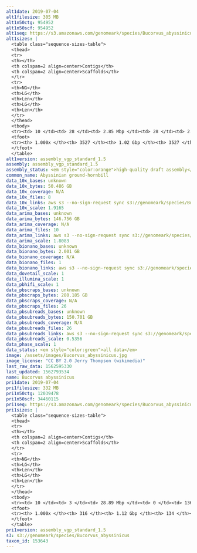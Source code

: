 ```yaml
---
alt1date: 2019-07-04
alt1filesize: 305 MB
alt1n50ctg: 954952
alt1n50scf: 954952
alt1seq: https://s3.amazonaws.com/genomeark/species/Bucorvus_abyssinicus/bBucAby1/assembly_vgp_standard_1.5/bBucAby1.alt.asm.20190704.fasta.gz
alt1sizes: |
  <table class="sequence-sizes-table">
  <thead>
  <tr>
  <th></th>
  <th colspan=2 align=center>Contigs</th>
  <th colspan=2 align=center>Scaffolds</th>
  </tr>
  <tr>
  <th>NG</th>
  <th>LG</th>
  <th>Len</th>
  <th>LG</th>
  <th>Len</th>
  </tr>
  </thead>
  <tbody>
  <tr><td> 10 </td><td> 28 </td><td> 2.85 Mbp </td><td> 28 </td><td> 2.85 Mbp </td></tr>  <tr><td> 20 </td><td> 71 </td><td> 1.96 Mbp </td><td> 71 </td><td> 1.96 Mbp </td></tr>  <tr><td> 30 </td><td> 130 </td><td> 1.50 Mbp </td><td> 130 </td><td> 1.50 Mbp </td></tr>  <tr><td> 40 </td><td> 206 </td><td> 1.21 Mbp </td><td> 206 </td><td> 1.21 Mbp </td></tr>  <tr style="background-color:#cccccc;"><td> 50 </td><td> 303 </td><td> 0.95 Mbp </td><td> 303 </td><td> 0.95 Mbp </td></tr>  <tr><td> 60 </td><td> 422 </td><td> 0.76 Mbp </td><td> 422 </td><td> 0.76 Mbp </td></tr>  <tr><td> 70 </td><td> 579 </td><td> 0.56 Mbp </td><td> 579 </td><td> 0.56 Mbp </td></tr>  <tr><td> 80 </td><td> 798 </td><td> 0.38 Mbp </td><td> 798 </td><td> 0.38 Mbp </td></tr>  <tr><td> 90 </td><td> 1210 </td><td> 0.14 Mbp </td><td> 1210 </td><td> 0.14 Mbp </td></tr>  <tr><td> 100 </td><td> 3526 </td><td> 524  bp </td><td> 3526 </td><td> 524  bp </td></tr>  </tbody>
  <tfoot>
  <tr><th> 1.000x </th><th> 3527 </th><th> 1.02 Gbp </th><th> 3527 </th><th> 1.02 Gbp </th></tr>
  </tfoot>
  </table>
alt1version: assembly_vgp_standard_1.5
assembly: assembly_vgp_standard_1.5
assembly_status: <em style="color:orange">high-quality draft assembly</em>
common_name: Abyssinian ground-hornbill
data_10x_bases: unknown
data_10x_bytes: 50.486 GB
data_10x_coverage: N/A
data_10x_files: 8
data_10x_links: aws s3 --no-sign-request sync s3://genomeark/species/Bucorvus_abyssinicus/bBucAby1/genomic_data/10x/ .<br>
data_10x_scale: 1.9165
data_arima_bases: unknown
data_arima_bytes: 146.756 GB
data_arima_coverage: N/A
data_arima_files: 10
data_arima_links: aws s3 --no-sign-request sync s3://genomeark/species/Bucorvus_abyssinicus/bBucAby1/genomic_data/arima/ .<br>
data_arima_scale: 1.8083
data_bionano_bases: unknown
data_bionano_bytes: 2.001 GB
data_bionano_coverage: N/A
data_bionano_files: 1
data_bionano_links: aws s3 --no-sign-request sync s3://genomeark/species/Bucorvus_abyssinicus/bBucAby1/genomic_data/bionano/ .<br>
data_dovetail_scale: 1
data_illumina_scale: 1
data_pbhifi_scale: 1
data_pbscraps_bases: unknown
data_pbscraps_bytes: 280.185 GB
data_pbscraps_coverage: N/A
data_pbscraps_files: 26
data_pbsubreads_bases: unknown
data_pbsubreads_bytes: 150.701 GB
data_pbsubreads_coverage: N/A
data_pbsubreads_files: 26
data_pbsubreads_links: aws s3 --no-sign-request sync s3://genomeark/species/Bucorvus_abyssinicus/bBucAby1/genomic_data/pacbio/ . --exclude "*scraps.bam* --exclude "*ccs.bam*"<br>
data_pbsubreads_scale: 0.5356
data_phase_scale: 1
data_status: <em style="color:green">all data</em>
image: /assets/images/Bucorvus_abyssinicus.jpg
image_license: "CC BY 2.0 Jerry Thompson (wikimedia)"
last_raw_data: 1562595330
last_updated: 1562793534
name: Bucorvus abyssinicus
pri1date: 2019-07-04
pri1filesize: 332 MB
pri1n50ctg: 12039478
pri1n50scf: 34460115
pri1seq: https://s3.amazonaws.com/genomeark/species/Bucorvus_abyssinicus/bBucAby1/assembly_vgp_standard_1.5/bBucAby1.pri.asm.20190704.fasta.gz
pri1sizes: |
  <table class="sequence-sizes-table">
  <thead>
  <tr>
  <th></th>
  <th colspan=2 align=center>Contigs</th>
  <th colspan=2 align=center>Scaffolds</th>
  </tr>
  <tr>
  <th>NG</th>
  <th>LG</th>
  <th>Len</th>
  <th>LG</th>
  <th>Len</th>
  </tr>
  </thead>
  <tbody>
  <tr><td> 10 </td><td> 3 </td><td> 28.89 Mbp </td><td> 0 </td><td> 136.45 Mbp </td></tr>  <tr><td> 20 </td><td> 7 </td><td> 25.33 Mbp </td><td> 2 </td><td> 64.23 Mbp </td></tr>  <tr><td> 30 </td><td> 12 </td><td> 19.55 Mbp </td><td> 3 </td><td> 58.68 Mbp </td></tr>  <tr><td> 40 </td><td> 19 </td><td> 14.06 Mbp </td><td> 6 </td><td> 39.09 Mbp </td></tr>  <tr style="background-color:#cccccc;"><td> 50 </td><td> 28 </td><td style="background-color:#88ff88;"> 12.04 Mbp </td><td> 9 </td><td style="background-color:#88ff88;"> 34.46 Mbp </td></tr>  <tr><td> 60 </td><td> 39 </td><td> 8.76 Mbp </td><td> 13 </td><td> 23.00 Mbp </td></tr>  <tr><td> 70 </td><td> 54 </td><td> 6.67 Mbp </td><td> 18 </td><td> 20.32 Mbp </td></tr>  <tr><td> 80 </td><td> 74 </td><td> 4.89 Mbp </td><td> 25 </td><td> 15.60 Mbp </td></tr>  <tr><td> 90 </td><td> 102 </td><td> 3.10 Mbp </td><td> 33 </td><td> 10.42 Mbp </td></tr>  <tr><td> 100 </td><td> 315 </td><td> 802  bp </td><td> 133 </td><td> 2.79 Kbp </td></tr>  </tbody>
  <tfoot>
  <tr><th> 1.000x </th><th> 316 </th><th> 1.12 Gbp </th><th> 134 </th><th> 1.13 Gbp </th></tr>
  </tfoot>
  </table>
pri1version: assembly_vgp_standard_1.5
s3: s3://genomeark/species/Bucorvus_abyssinicus
taxon_id: 153643
---
```


